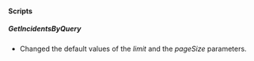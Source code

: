 #### Scripts
##### GetIncidentsByQuery
- Changed the default values of the *limit* and the *pageSize* parameters.

